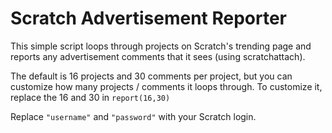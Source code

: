 # Scratch Advertisement Reporter

This simple script loops through projects on Scratch's trending page and reports any advertisement comments that it sees (using scratchattach).

The default is 16 projects and 30 comments per project, but you can customize how many projects / comments it loops through.
To customize it, replace the 16 and 30 in `report(16,30)`

Replace `"username"` and `"password"` with your Scratch login.
